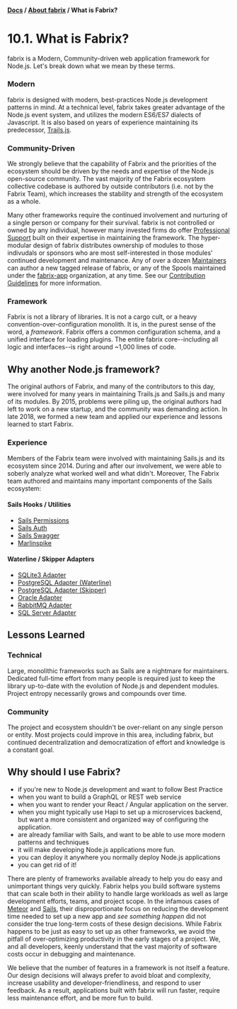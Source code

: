 #### [Docs](../../) / [About fabrix](./) / What is Fabrix?  

# 10.1. What is Fabrix?

fabrix is a Modern, Community-driven web application framework for Node.js. Let's break down what we mean by these terms.

### Modern

fabrix is designed with modern, best-practices Node.js development patterns in mind. At a technical level, fabrix takes greater advantage of the Node.js event system, and utilizes the modern ES6/ES7 dialects of Javascript. It is also based on years of experience maintaining its predecessor, [Trails.js](http://github.com/trailsjs/trails).

### Community-Driven

We strongly believe that the capability of Fabrix and the priorities of the ecosystem should be driven by the needs and expertise of the Node.js open-source community. The vast majority of the Fabrix ecosystem collective codebase is authored by outside contributors (i.e. not by the Fabrix Team), which increases the stability and strength of the ecosystem as a whole.

Many other frameworks require the continued involvement and nurturing of a single person or company for their survival. fabrix is not controlled or owned by any individual, however many invested firms do offer [Professional Support](http://fabrix.app/support) built on their expertise in maintaining the framework. The hyper-modular design of fabrix distributes ownership of modules to those indivudals or sponsors who are most self-interested in those modules' continued development and maintenance. Any of over a dozen [Maintainers](https://github.com/orgs/fabrix-app/teams/maintainers) can author a new tagged release of fabrix, or any of the Spools maintained under the [fabrix-app](https://github.com/fabrix-app) organization, at any time. See our [Contribution Guidelines](https://github.com/fabrix-app/fabrix/blob/master/.github/CONTRIBUTING.md) for more information.

### Framework

Fabrix is not a library of libraries. It is not a cargo cult, or a heavy convention-over-configuration monolith. It is, in the purest sense of the word, a *framework*. Fabrix offers a common configuration schema, and a unified interface for loading plugins. The entire fabrix core--including all logic and interfaces--is right around ~1,000 lines of code.

## Why another Node.js framework?

The original authors of Fabrix, and many of the contributors to this day, were involved for many years in maintaining Trails.js and Sails.js and many of its modules. By 2015, problems were piling up, the original authors had left to work on a new startup, and the community was demanding action. In late 2018, we formed a new team and applied our experience and lessons learned to start Fabrix.

### Experience

Members of the Fabrix team were involved with maintaining Sails.js and its ecosystem since 2014. During and after our involvement, we were able to soberly analyze what worked well and what didn't. Moreover, The Fabrix team authored and maintains many important components of the Sails ecosystem:

#### Sails Hooks / Utilities
- [Sails Permissions](https://github.com/fabrix-app/sails-permissions)
- [Sails Auth](https://github.com/fabrix-app/sails-auth)
- [Sails Swagger](https://github.com/fabrix-app/sails-swagger)
- [Marlinspike](https://github.com/tjwebb/marlinspike)

#### Waterline / Skipper Adapters
- [SQLite3 Adapter](https://github.com/waterlinejs/sqlite3-adapter)
- [PostgreSQL Adapter (Waterline)](https://github.com/waterlinejs/postgresql-adapter)
- [PostgreSQL Adapter (Skipper)](https://github.com/skipperjs/skipper-postgresql)
- [Oracle Adapter](https://github.com/waterlinejs/oracle-adapter)
- [RabbitMQ Adapter](https://github.com/waterlinejs/rabbitmq-adapter)
- [SQL Server Adapter](https://github.com/waterlinejs/sqlserver-adapter)

## Lessons Learned

### Technical

Large, monolithic frameworks such as Sails are a nightmare for maintainers. Dedicated full-time effort from many people is required just to keep the library up-to-date with the evolution of Node.js and dependent modules. Project entropy necessarily grows and compounds over time. 

### Community

The project and ecosystem shouldn't be over-reliant on any single person or entity. Most projects could improve in this area, including fabrix, but continued decentralization and democratization of effort and knowledge is a constant goal.

## Why should I use Fabrix?

- if you're new to Node.js development and want to follow Best Practice
- when you want to build a GraphQL or REST web service
- when you want to render your React / Angular application on the server.
- when you might typically use Hapi to set up a microservices backend, but want a more consistent and organized way of configuring the application.
- are already familiar with Sails, and want to be able to use more modern patterns and techniques
- it will make developing Node.js applications more fun.
- you can deploy it anywhere you normally deploy Node.js applications
- you can get rid of it!

There are plenty of frameworks available already to help you do easy and unimportant things very quickly. Fabrix helps you build software systems that can scale both in their ability to handle large workloads as well as large development efforts, teams, and project scope. In the infamous cases of [Meteor](https://www.meteor.com/) and [Sails](https://github.com/balderdashy/sails), their disproportionate focus on reducing the development time needed to set up a new app and *see something happen* did not consider the true long-term costs of these design decisions. While Fabrix happens to be just as easy to set up as other frameworks, we avoid the pitfall of over-optimizing productivity in the early stages of a project. We, and all developers, keenly understand that the vast majority of software costs occur in debugging and maintenance.

We believe that the number of features in a framework is not itself a feature. Our design decisions will always prefer to avoid bloat and complexity, increase usability and developer-friendliness, and respond to user feedback. As a result, applications built with fabrix will run faster, require less maintenance effort, and be more fun to build.
